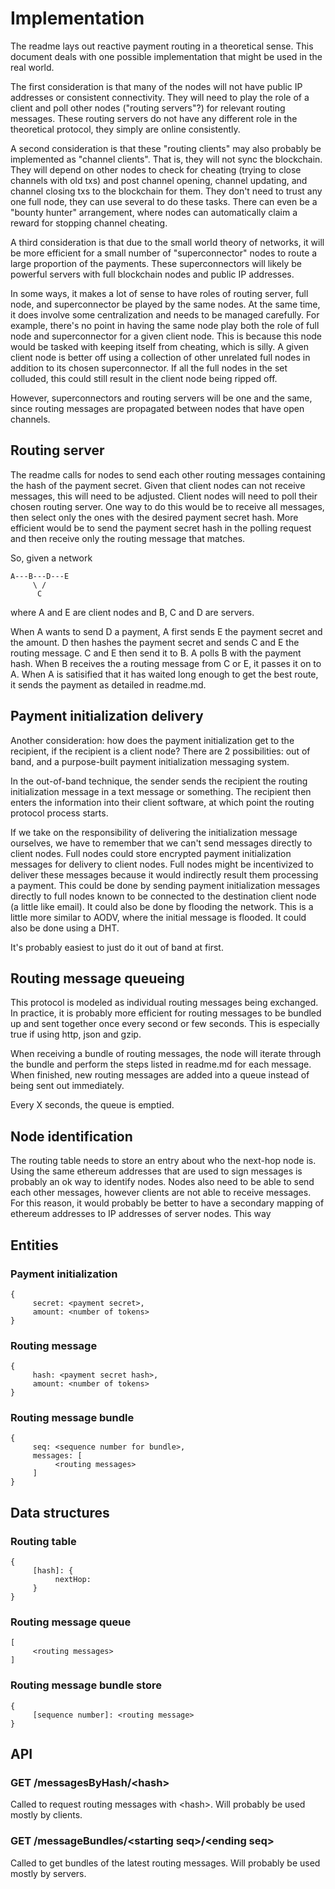 # Implementation

The readme lays out reactive payment routing in a theoretical sense. This document deals with one possible implementation that might be used in the real world.

The first consideration is that many of the nodes will not have public IP addresses or consistent connectivity. They will need to play the role of a client and poll other nodes ("routing servers"?) for relevant routing messages. These routing servers do not have any different role in the theoretical protocol, they simply are online consistently.

A second consideration is that these "routing clients" may also probably be implemented as "channel clients". That is, they will not sync the blockchain. They will depend on other nodes to check for cheating (trying to close channels with old txs) and post channel opening, channel updating, and channel closing txs to the blockchain for them. They don't need to trust any one full node, they can use several to do these tasks. There can even be a "bounty hunter" arrangement, where nodes can automatically claim a reward for stopping channel cheating.

A third consideration is that due to the small world theory of networks, it will be more efficient for a small number of "superconnector" nodes to route a large proportion of the payments. These superconnectors will likely be powerful servers with full blockchain nodes and public IP addresses.

In some ways, it makes a lot of sense to have roles of routing server, full node, and superconnector be played by the same nodes. At the same time, it does involve some centralization and needs to be managed carefully. For example, there's no point in having the same node play both the role of full node and superconnector for a given client node. This is because this node would be tasked with keeping itself from cheating, which is silly. A given client node is better off using a collection of other unrelated full nodes in addition to its chosen superconnector. If all the full nodes in the set colluded, this could still result in the client node being ripped off.

However, superconnectors and routing servers will be one and the same, since routing messages are propagated between nodes that have open channels.

## Routing server

The readme calls for nodes to send each other routing messages containing the hash of the payment secret. Given that client nodes can not receive messages, this will need to be adjusted. Client nodes will need to poll their chosen routing server. One way to do this would be to receive all messages, then select only the ones with the desired payment secret hash. More efficient would be to send the payment secret hash in the polling request and then receive only the routing message that matches.

So, given a network

```
A---B---D---E
     \ /
      C
```

where A and E are client nodes and B, C and D are servers.

When A wants to send D a payment, A first sends E the payment secret and the amount. D then hashes the payment secret and sends C and E the routing message. C and E then send it to B. A polls B with the payment hash. When B receives the a routing message from C or E, it passes it on to A. When A is satisified that it has waited long enough to get the best route, it sends the payment as detailed in readme.md.

## Payment initialization delivery

Another consideration: how does the payment initialization get to the recipient, if the recipient is a client node? There are 2 possibilities: out of band, and a purpose-built payment initialization messaging system.

In the out-of-band technique, the sender sends the recipient the routing initialization message in a text message or something. The recipient then enters the information into their client software, at which point the routing protocol process starts. 

If we take on the responsibility of delivering the initialization message ourselves, we have to remember that we can't send messages directly to client nodes. Full nodes could store encrypted payment initialization messages for delivery to client nodes. Full nodes might be incentivized to deliver these messages because it would indirectly result them processing a payment. This could be done by sending payment initialization messages directly to full nodes known to be connected to the destination client node (a little like email). It could also be done by flooding the network. This is a little more similar to AODV, where the initial message is flooded. It could also be done using a DHT. 

It's probably easiest to just do it out of band at first.

## Routing message queueing 

This protocol is modeled as individual routing messages being exchanged. In practice, it is probably more efficient for routing messages to be bundled up and sent together once every second or few seconds. This is especially true if using http, json and gzip.

When receiving a bundle of routing messages, the node will iterate through the bundle and perform the steps listed in readme.md for each message. When finished, new routing messages are added into a queue instead of being sent out immediately.

Every X seconds, the queue is emptied.

## Node identification

The routing table needs to store an entry about who the next-hop node is. Using the same ethereum addresses that are used to sign messages is probably an ok way to identify nodes. Nodes also need to be able to send each other messages, however clients are not able to receive messages. For this reason, it would probably be better to have a secondary mapping of ethereum addresses to IP addresses of server nodes. This way 

## Entities

### Payment initialization
```
{
     secret: <payment secret>,
     amount: <number of tokens>
}
```

### Routing message
```
{
     hash: <payment secret hash>,
     amount: <number of tokens>
}
```

### Routing message bundle
```
{
     seq: <sequence number for bundle>,
     messages: [
          <routing messages>
     ]
}
```

## Data structures

### Routing table
```
{
     [hash]: {
          nextHop: 
     }
}
```

### Routing message queue
```
[
     <routing messages>
]
```

### Routing message bundle store
```
{
     [sequence number]: <routing message>
}
```

## API

### GET /messagesByHash/\<hash\>

Called to request routing messages with \<hash\>. Will probably be used mostly by clients.

### GET /messageBundles/\<starting seq\>/\<ending seq\>

Called to get bundles of the latest routing messages. Will probably be used mostly by servers.
